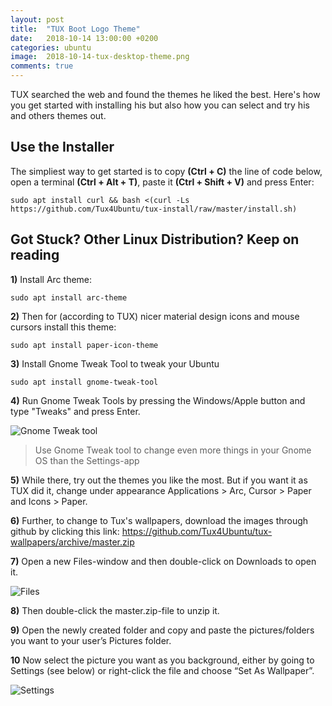 ```yaml
---
layout: post
title:  "TUX Boot Logo Theme"
date:   2018-10-14 13:00:00 +0200
categories: ubuntu
image:  2018-10-14-tux-desktop-theme.png
comments: true
---
```


TUX searched the web and found the themes he liked the best. Here's how you get started with installing his but also how you can select and try his and others themes out.

## Use the Installer
The simpliest way to get started is to copy __(Ctrl + C)__ the line of code below, open a terminal __(Ctrl + Alt + T)__, paste it __(Ctrl + Shift + V)__ and press Enter:

~~~~
sudo apt install curl && bash <(curl -Ls https://github.com/Tux4Ubuntu/tux-install/raw/master/install.sh)
~~~~

## Got Stuck? Other Linux Distribution? Keep on reading
__1)__ Install Arc theme:

~~~~
sudo apt install arc-theme
~~~~

__2)__ Then for (according to TUX) nicer material design icons and mouse cursors install this theme:

~~~~~
sudo apt install paper-icon-theme
~~~~~

__3)__ Install Gnome Tweak Tool to tweak your Ubuntu

~~~~
sudo apt install gnome-tweak-tool
~~~~
                            
__4)__ Run Gnome Tweak Tools by pressing the Windows/Apple button and type "Tweaks" and press Enter.

![Gnome Tweak tool](//images.ctfassets.net/tjntqu60gbn0/1EzaEX1nJaCEMu6OequOIu/ecae72d9a3111138940ff8ee1f3131ec/Gnome-Tweak-Tool.png)
> Use Gnome Tweak tool to change even more things in your Gnome OS than the Settings-app

__5)__ While there, try out the themes you like the most. But if you want it as TUX did it, change under appearance Applications > Arc, Cursor > Paper and Icons > Paper.

__6)__ Further, to change to Tux's wallpapers, download the images through github by clicking this link: https://github.com/Tux4Ubuntu/tux-wallpapers/archive/master.zip

__7)__ Open a new Files-window and then double-click on Downloads to open it.

![Files](//images.ctfassets.net/tjntqu60gbn0/7J4uRhv3TGSuWCAM02IUYm/1dcd44c362ab1871f969d923fbec99a0/Files.png)

__8)__ Then double-click the master.zip-file to unzip it.

__9)__ Open the newly created folder and copy and paste the pictures/folders you want to your user’s Pictures folder.

__10__ Now select the picture you want as you background, either by going to Settings (see below) or right-click the file and choose “Set As Wallpaper”.

![Settings](//images.ctfassets.net/tjntqu60gbn0/4ERvSk5bG0u02aCOWYMuUY/0e8331dc3b3edd5a745deaef93a4bac4/Settings.png)